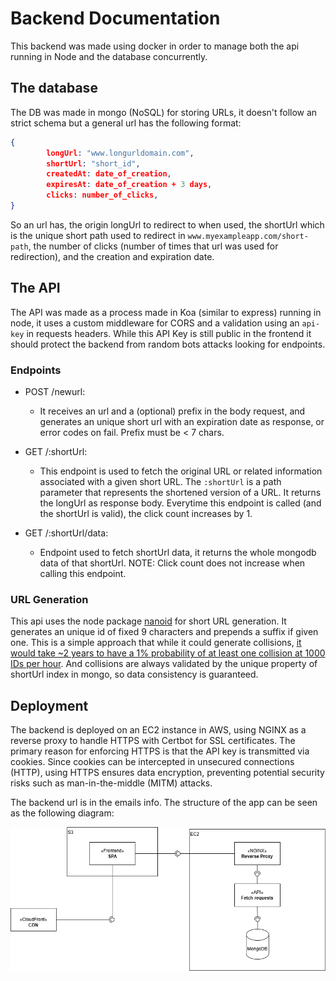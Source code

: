 
# Backend Documentation

This backend was made using docker in order to manage both the api running in Node
and the database concurrently. 



## The database
The DB was made in mongo (NoSQL) for storing URLs, it doesn't follow an strict schema but 
a general url has the following format:
```JSON
{ 
        longUrl: "www.longurldomain.com",
        shortUrl: "short_id",
        createdAt: date_of_creation,
        expiresAt: date_of_creation + 3 days,
        clicks: number_of_clicks,
}
```

So an url has, the origin longUrl to redirect to when used, the shortUrl which is the unique short path used to redirect in `www.myexampleapp.com/short-path`, the number of clicks (number of times that url was used for redirection), and the creation and expiration date.

## The API
The API was made as a process made in Koa (similar to express) running in node, it uses a 
custom middleware for CORS and a validation using an `api-key` in requests headers. While this API Key
is still public in the frontend it should protect the backend from random bots attacks looking for endpoints.

### Endpoints
 - POST /newurl:
    - It receives an url and a (optional) prefix in the body request, and generates an unique short url with an expiration date as response, or error codes on fail. Prefix must be < 7 chars.

 - GET /:shortUrl:
    - This endpoint is used to fetch the original URL or related information associated with a given short URL. The `:shortUrl` is a path parameter that represents the shortened version of a URL. It returns the longUrl as response body.
    Everytime this endpoint is called (and the shortUrl is valid), the click count increases by 1.

 - GET /:shortUrl/data:
    - Endpoint used to fetch shortUrl data, it returns the whole mongodb data of that shortUrl. NOTE: Click count does not increase when calling this endpoint.

### URL Generation

This api uses the node package [nanoid](https://www.npmjs.com/package/nanoid) for short URL generation. It generates an unique id of fixed 9 characters and prepends a suffix if given one. This is a simple approach that while it could generate collisions, [it would take ~2 years to have a 1% probability of at least one collision at 1000 IDs per hour](https://zelark.github.io/nano-id-cc/). And collisions are always validated by the unique property of shortUrl index in mongo, so data consistency is guaranteed.


## Deployment

The backend is deployed on an EC2 instance in AWS, using NGINX as a reverse proxy to handle HTTPS with Certbot for SSL certificates. The primary reason for enforcing HTTPS is that the API key is transmitted via cookies. Since cookies can be intercepted in unsecured connections (HTTP), using HTTPS ensures data encryption, preventing potential security risks such as man-in-the-middle (MITM) attacks.

The backend url is in the emails info. The structure of the app can be seen as the following diagram:

![App Structure Diagram](diagram.png)